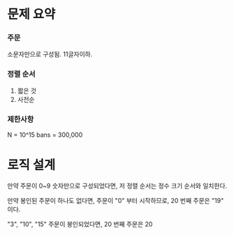 # 문제 요약

### 주문
소문자만으로 구성됨. 11글자이하.

### 정렬 순서
1. 짧은 것
2. 사전순

### 제한사항
N = 10^15
bans = 300,000

# 로직 설계
만약 주문이 0~9 숫자만으로 구성되었다면, 저 정렬 순서는 정수 크기 순서와 일치한다.

만약 봉인된 주문이 하나도 없다면, 주문이 "0" 부터 시작하므로, 20 번째 주문은 "19" 이다.

"3", "10", "15" 주문이 봉인되었다면, 20 번째 주문은 20




